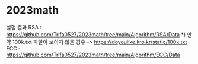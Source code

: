 # 2023math

실험 결과
RSA : https://github.com/Trifa0527/2023math/tree/main/Algorithm/RSA/Data
  *) 만약 100k.txt 파일이 보이지 않을 경우 -> https://doyoulike.kro.kr/static/100k.txt
ECC : https://github.com/Trifa0527/2023math/tree/main/Algorithm/ECC/Data
